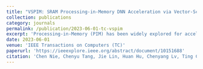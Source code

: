 ```yaml
---
title: "VSPIM: SRAM Processing-in-Memory DNN Acceleration via Vector-Scalar Operations"
collection: publications
category: journals
permalink: /publication/2023-06-01-tc-vspim
excerpt: 'Processing-in-Memory (PIM) has been widely explored for accelerating data-intensive machine learning computation that mainly consists of general-matrix-multiplication (GEMM), by mitigating the burden of data movements and exploiting the ultra-high memory parallelism. The two mainstreams of PIM, the analog- and digital-type, have both been exploited in accelerating machine learning workloads by numerous outstanding prior works. Currently, the digital-PIM is increasingly favored due to the broader computing support and the avoidance of errors caused by intrinsic non-idealities, e.g., process variation. Nevertheless, it still lacks further optimization considering the characteristics of the GEMM computation, including better efficient data layout and scheduling, and the ability to handle the sparsity of activations at the bit-level. To boost the performance and efficiency of digital SRAM PIM, we propose the architecture called VSPIM that performs the computation in a bit-serial fashion, with unique support of vector-scalar computing pattern. The novelties of the VSPIM can be concluded as follows: 1) support bit-serial based scalar-vector computing via ingenious parallel bit-broadcasting; 2) refine the GEMM mapping strategy and computing pattern to enhance performance and efficiency; 3) powered by the introduced scalar-vector operation, the bit-sparsity of activation is leveraged to halt unnecessary computation to maximize efficiency and throughput. Our comprehensive evaluation shows that, compared to the state-of-the-art SRAM-based digital-PIM design (Neural Cache), VSPIM can significantly boost the performance and energy efficiency by up to 8.87× and 4.81× respectively, with negligible area overhead, upon multiple representative neural networks.'
date: 2023-06-01
venue: 'IEEE Transactions on Computers (TC)'
paperurl: 'https://ieeexplore.ieee.org/abstract/document/10151688'
citation: 'Chen Nie, Chenyu Tang, Jie Lin, Huan Hu, Chenyang Lv, Ting Cao, Weifeng Zhang, Li Jiang, Xiaoyao Liang, Weikang Qian, Yanan Sun, Zhezhi He. (2023). "VSPIM: SRAM Processing-in-Memory DNN Acceleration via Vector-Scalar Operations." <i>IEEE Transactions on Computers (TC)</i>.'
---
```

